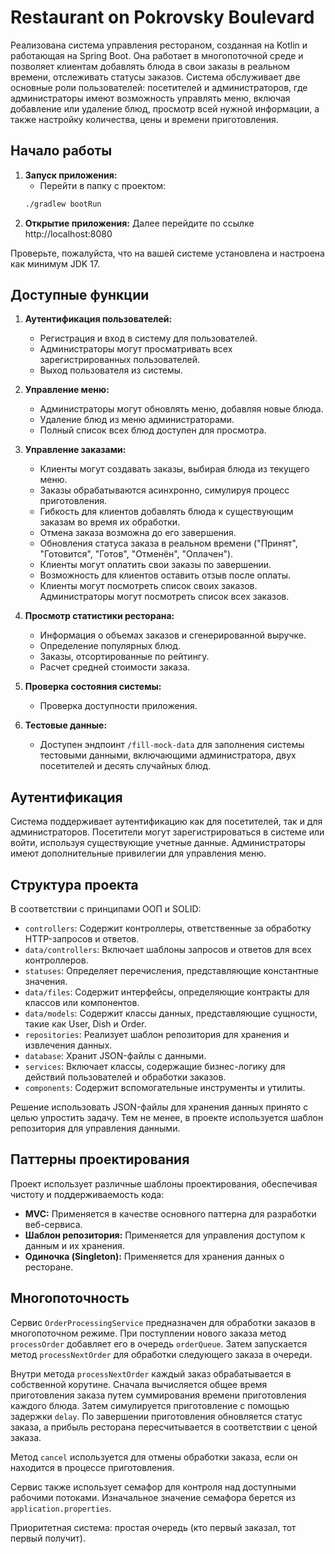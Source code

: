 # Restaurant on Pokrovsky Boulevard

Реализована  система управления рестораном, созданная на Kotlin и работающая на Spring Boot. Она работает в многопоточной среде и позволяет клиентам добавлять блюда в свои заказы в реальном времени, отслеживать статусы заказов. Система обслуживает две основные роли пользователей: посетителей и администраторов, где администраторы имеют возможность управлять меню, включая добавление или удаление блюд, просмотр всей нужной информации, а также настройку количества, цены и времени приготовления.

## Начало работы

1. **Запуск приложения:**
    - Перейти в папку с проектом:
    ```bash
    ./gradlew bootRun
    ```
2. **Открытие приложения:**
   Далее перейдите по ссылке http://localhost:8080

Проверьте, пожалуйста, что на вашей системе установлена и настроена как минимум JDK 17.

## Доступные функции

1. **Аутентификация пользователей:**
    - Регистрация и вход в систему для пользователей.
    - Администраторы могут просматривать всех зарегистрированных пользователей.
    - Выход пользователя из системы.

2. **Управление меню:**
    - Администраторы могут обновлять меню, добавляя новые блюда.
    - Удаление блюд из меню администраторами.
    - Полный список всех блюд доступен для просмотра.

3. **Управление заказами:**
    - Клиенты могут создавать заказы, выбирая блюда из текущего меню.
    - Заказы обрабатываются асинхронно, симулируя процесс приготовления.
    - Гибкость для клиентов добавлять блюда к существующим заказам во время их обработки.
    - Отмена заказа возможна до его завершения.
    - Обновления статуса заказа в реальном времени ("Принят", "Готовится", "Готов", "Отменён", "Оплачен").
    - Клиенты могут оплатить свои заказы по завершении.
    - Возможность для клиентов оставить отзыв после оплаты.
    - Клиенты могут посмотреть список своих заказов. Администраторы могут посмотреть список всех заказов.

4. **Просмотр статистики ресторана:**
    - Информация о объемах заказов и сгенерированной выручке.
    - Определение популярных блюд.
    - Заказы, отсортированные по рейтингу.
    - Расчет средней стоимости заказа.

5. **Проверка состояния системы:**
    - Проверка доступности приложения.

6. **Тестовые данные:**
    - Доступен эндпоинт `/fill-mock-data` для заполнения системы тестовыми данными, включающими администратора, двух посетителей и десять случайных блюд.

## Аутентификация

Система поддерживает аутентификацию как для посетителей, так и для администраторов. Посетители могут зарегистрироваться
в системе или войти, используя существующие учетные данные. Администраторы имеют дополнительные привилегии для управления меню.

## Структура проекта

В соответствии с принципами ООП и SOLID:

- `controllers`: Содержит контроллеры, ответственные за обработку HTTP-запросов и ответов.
- `data/controllers`: Включает шаблоны запросов и ответов для всех контроллеров.
- `statuses`: Определяет перечисления, представляющие константные значения.
- `data/files`: Содержит интерфейсы, определяющие контракты для классов или компонентов.
- `data/models`: Содержит классы данных, представляющие сущности, такие как User, Dish и Order.
- `repositories`: Реализует шаблон репозитория для хранения и извлечения данных.
- `database`: Хранит JSON-файлы с данными.
- `services`: Включает классы, содержащие бизнес-логику для действий пользователей и обработки заказов.
- `components`: Содержит вспомогательные инструменты и утилиты.

Решение использовать JSON-файлы для хранения данных принято с целью упростить задачу. Тем не менее, в проекте используется шаблон репозитория для управления данными.

## Паттерны проектирования

Проект использует различные шаблоны проектирования, обеспечивая чистоту и поддерживаемость кода:

- **MVC:** Применяется в качестве основного паттерна для разработки веб-сервиса.
- **Шаблон репозитория:** Применяется для управления доступом к данным и их хранения.
- **Одиночка (Singleton):** Применяется для хранения данных о ресторане.

## Многопоточность

Сервис `OrderProcessingService` предназначен для обработки заказов в многопоточном режиме. При поступлении нового заказа
метод `processOrder` добавляет его в очередь `orderQueue`. Затем запускается метод `processNextOrder` для обработки
следующего заказа в очереди.

Внутри метода `processNextOrder` каждый заказ обрабатывается в собственной корутине. Сначала вычисляется общее время
приготовления заказа путем суммирования времени приготовления каждого блюда. Затем симулируется приготовление с помощью
задержки `delay`. По завершении приготовления обновляется статус заказа, а прибыль ресторана пересчитывается в соответствии с ценой заказа.

Метод `cancel` используется для отмены обработки заказа, если он находится в процессе приготовления.

Сервис также использует семафор для контроля над доступными рабочими потоками. Изначальное значение семафора берется
из `application.properties`.

Приоритетная система: простая очередь (кто первый заказал, тот первый получит).

